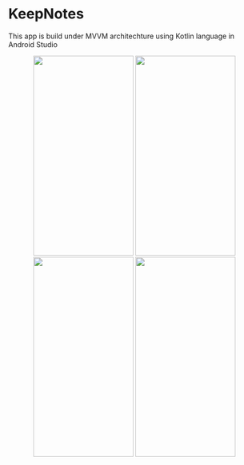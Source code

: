 # KeepNotes
This app is build under MVVM architechture using Kotlin language in Android Studio 
<!-- ![Screenshot_2022-05-04-11-18-03-03_47e1658ec1841f5d6eac5bda26b236f3](https://user-images.githubusercontent.com/67668844/166630332-f23c2f20-f413-47f7-a7a9-143c017806e4.jpg)
![Screenshot_2022-05-04-11-18-11-66_47e1658ec1841f5d6eac5bda26b236f3](https://user-images.githubusercontent.com/67668844/166630336-715a76f8-dbc1-43dd-bc8c-bcebb3914a38.jpg)
![Screenshot_2022-05-04-11-18-15-21_47e1658ec1841f5d6eac5bda26b236f3](https://user-images.githubusercontent.com/67668844/166630340-3be3a554-ff83-4c7b-9e16-32c170efec0a.jpg)
![Screenshot_2022-05-04-11-18-22-21_47e1658ec1841f5d6eac5bda26b236f3](https://user-images.githubusercontent.com/67668844/166630344-5de2d68f-3f65-46ea-98d9-ba2bb5e22762.jpg) -->


<p align="center">
  <img src="https://user-images.githubusercontent.com/67668844/166629837-3a3d9b8a-f71b-462e-b235-566e1591313c.jpg"  width="200" height="400" />
  <img src="https://user-images.githubusercontent.com/67668844/166629841-a13f9e7b-2d43-4da8-b791-ac8d48e1acd3.jpg"   width="200" height="400" />
  <img src="https://user-images.githubusercontent.com/67668844/166629842-d809c652-bc92-4666-b836-42dbc5de134f.jpg"   width="200" height="400" />
  <img src="https://user-images.githubusercontent.com/67668844/166629843-36844bf2-34bc-478b-84c8-bf8b7f8671db.jpg"   width="200" height="400" />
  
  

